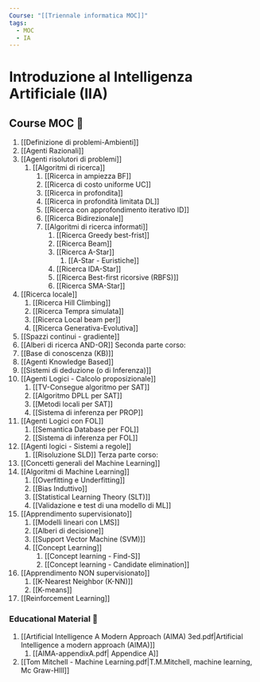 ```yaml
---
Course: "[[Triennale informatica MOC]]"
tags:
  - MOC
  - IA
---
```


# Introduzione al Intelligenza Artificiale (IIA)

## Course MOC  📒
1. [[Definizione di problemi-Ambienti]]
4. [[Agenti Razionali]]
5. [[Agenti risolutori di problemi]]
	1. [[Algoritmi di ricerca]]
		1. [[Ricerca in ampiezza BF]]
		2. [[Ricerca di costo uniforme UC]]
		3. [[Ricerca in profondita]] 
		4. [[Ricerca in profondità limitata DL]] 
		5. [[Ricerca con approfondimento iterativo ID]] 
		6. [[Ricerca Bidirezionale]]
		7. [[Algoritmi di ricerca informati]]
			1. [[Ricerca Greedy best-frist]]
			2. [[Ricerca Beam]]
			3. [[Ricerca A-Star]]
				1. [[A-Star - Euristiche]]
			4. [[Ricerca IDA-Star]]
			5. [[Ricerca Best-first ricorsive (RBFS)]]
			6. [[Ricerca SMA-Star]]
6. [[Ricerca locale]]
	1. [[Ricerca Hill Climbing]]
	2. [[Ricerca Tempra simulata]]
	3. [[Ricerca Local beam per]]
	4. [[Ricerca Generativa-Evolutiva]]
7. [[Spazzi continui - gradiente]]
8. [[Alberi di ricerca AND-OR]]
Seconda parte corso:
1. [[Base di conoscenza (KB)]]
2. [[Agenti Knowledge Based]]
3. [[Sistemi di deduzione (o di Inferenza)]]
4. [[Agenti Logici - Calcolo proposizionale]]
	1. [[TV-Consegue algoritmo per SAT]]
	2. [[Algoritmo DPLL per SAT]]
	3. [[Metodi locali per SAT]]
	4. [[Sistema di inferenza per PROP]]
5. [[Agenti Logici con FOL]]
	1. [[Semantica Database per FOL]]
	2. [[Sistema di inferenza per FOL]]
6. [[Agenti logici - Sistemi a regole]]
	1. [[Risoluzione SLD]]
Terza parte corso:
1. [[Concetti generali del Machine Learning]]
2. [[Algoritmi di Machine Learning]]
	1. [[Overfitting e Underfitting]]
	2. [[Bias Induttivo]]
	3. [[Statistical Learning Theory (SLT)]]
	4. [[Validazione e test di una modello di ML]]
3. [[Apprendimento supervisionato]]
	1. [[Modelli lineari con LMS]]
	2. [[Alberi di decisione]]
	3. [[Support Vector Machine (SVM)]]
	4. [[Concept Learning]]
		1. [[Concept learning - Find-S]]
		2. [[Concept learning - Candidate elimination]]
4. [[Apprendimento NON supervisionato]]
	1. [[K-Nearest Neighbor (K-NN)]]
	2. [[K-means]]
5. [[Reinforcement Learning]]



### Educational Material 🧱
1. [[Artificial Intelligence A Modern Approach  (AIMA) 3ed.pdf|Artificial Intelligence a modern approach (AIMA)]]
	1. [[AIMA-appendixA.pdf| Appendice A]]
2. [[Tom Mitchell - Machine Learning.pdf|T.M.Mitchell, machine learning, Mc Graw-HIll]]